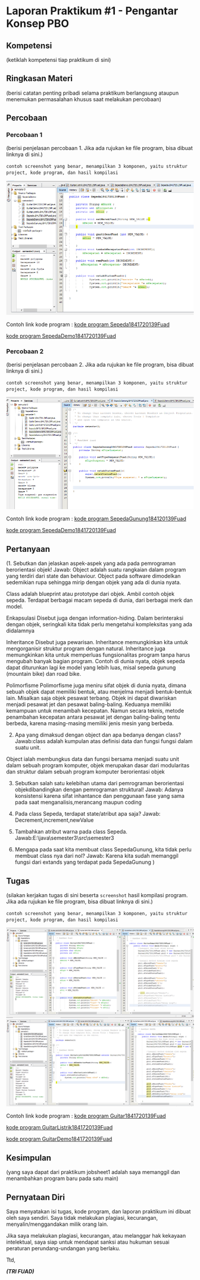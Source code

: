 # Laporan Praktikum #1 - Pengantar Konsep PBO

## Kompetensi

(ketiklah kompetensi tiap praktikum di sini)

## Ringkasan Materi

(berisi catatan penting pribadi selama praktikum berlangsung ataupun menemukan permasalahan khusus saat melakukan percobaan)

## Percobaan

### Percobaan 1

(berisi penjelasan percobaan 1. Jika ada rujukan ke file program, bisa dibuat linknya di sini.)

`contoh screenshot yang benar, menampilkan 3 komponen, yaitu struktur project, kode program, dan hasil kompilasi`

![contoh screenshot](img/praktikum1.PNG)

Contoh link kode program : [kode program Sepeda1841720139Fuad](../../src/1_Pengantar_Konsep_PBO/Sepeda1841720139Fuad.java)

[kode program SepedaDemo1841720139Fuad](../../src/1_Pengantar_Konsep_PBO/SepedaDemo1841720139Fuad.java)

### Percobaan 2

(berisi penjelasan percobaan 2. Jika ada rujukan ke file program, bisa dibuat linknya di sini.)

`contoh screenshot yang benar, menampilkan 3 komponen, yaitu struktur project, kode program, dan hasil kompilasi`

![contoh screenshot](img/praktikum2.PNG)

Contoh link kode program : [kode program SepedaGunung184120139Fuad](../../src/1_Pengantar_Konsep_PBO/SepedaGunung1841720139Fuad.java)

[kode program SepedaDemo1841720139Fuad](../../src/1_Pengantar_Konsep_PBO/SepedaDemo1841720139Fuad.java)

## Pertanyaan

(1. Sebutkan dan jelaskan aspek-aspek yang ada pada pemrograman berorientasi objek!
Jawab: Object adalah suatu rangkaian dalam program yang terdiri dari state dan behaviour. Object pada software dimodelkan sedemikian rupa sehingga mirip dengan objek yang ada di dunia nyata.

Class  adalah blueprint atau prototype dari objek. Ambil contoh objek sepeda. Terdapat berbagai macam sepeda di dunia, dari berbagai merk dan model. 

Enkapsulasi Disebut juga dengan information-hiding. Dalam berinteraksi dengan objek, seringkali kita tidak perlu mengetahui kompleksitas yang ada didalamnya

Inheritance Disebut juga pewarisan. Inheritance memungkinkan kita untuk mengorganisir struktur program dengan natural. Inheritance juga memungkinkan kita untuk memperluas fungsionalitas program tanpa harus mengubah banyak bagian program. Contoh di dunia nyata, objek sepeda dapat diturunkan lagi ke model yang lebih luas, misal sepeda gunung (mountain bike) dan road bike.

Polimorfisme Polimorfisme juga meniru sifat objek di dunia nyata, dimana sebuah objek dapat memiliki bentuk, atau menjelma menjadi bentuk-bentuk lain. Misalkan saja objek pesawat terbang. Objek ini dapat diwariskan menjadi pesawat jet dan pesawat baling-baling. Keduanya memiliki kemampuan untuk menambah kecepatan. Namun secara teknis, metode penambahan kecepatan antara pesawat jet dengan baling-baling tentu berbeda, karena masing-masing memiliki jenis mesin yang berbeda. 

 2. Apa yang dimaksud dengan object dan apa bedanya dengan class?
 Jawab:class adalah kumpulan atas definisi data dan fungsi fungsi dalam suatu unit.

 Object ialah membungkus data dan fungsi bersama menjadi suatu unit dalam sebuah program komputer, objek merupakan dasar dari modularitas dan struktur dalam sebuah program komputer berorientasi objek 

 3. Sebutkan salah satu kelebihan utama dari pemrograman
 berorientasi objekdibandingkan dengan pemrograman struktural!
 Jawab: Adanya  konsistensi karena sifat inhantance dan penggunaan fase yang sama pada saat menganalisis,merancang maupun coding

  4. Pada class Sepeda, terdapat state/atribut apa saja?
   Jawab: Decrement,increment,newValue

  5. Tambahkan atribut warna pada class Sepeda.
   Jawab:E:\java\semester3\src\semester3
  6. Mengapa pada saat kita membuat class SepedaGunung, kita tidak perlu membuat class nya dari nol?
  Jawab: Karena kita sudah memanggil fungsi dari extands yang terdapat pada SepedaGunung
   )

## Tugas

(silakan kerjakan tugas di sini beserta `screenshot` hasil kompilasi program. Jika ada rujukan ke file program, bisa dibuat linknya di sini.)

`contoh screenshot yang benar, menampilkan 3 komponen, yaitu struktur project, kode program, dan hasil kompilasi`

![contoh screenshot](img/tugas1.PNG)
![contoh screenshot](img/tugas2.PNG)

Contoh link kode program : [kode program Guitar1841720139Fuad](../../src/1_Pengantar_Konsep_PBO/Guitar1841720139Fuad.java)

[kode program GuitarListrik1841720139Fuad](../../src/1_Pengantar_Konsep_PBO/GuitarListrik1841720139Fuad.java)

[kode program GuitarDemo1841720139Fuad](../../src/1_Pengantar_Konsep_PBO/GuitarDemo1841720139Fuad.java)

## Kesimpulan

(yang saya dapat dari praktikum jobsheet1 adalah saya memanggil dan menambahkan program baru pada satu main)

## Pernyataan Diri

Saya menyatakan isi tugas, kode program, dan laporan praktikum ini dibuat oleh saya sendiri. Saya tidak melakukan plagiasi, kecurangan, menyalin/menggandakan milik orang lain.

Jika saya melakukan plagiasi, kecurangan, atau melanggar hak kekayaan intelektual, saya siap untuk mendapat sanksi atau hukuman sesuai peraturan perundang-undangan yang berlaku.

Ttd,

***(TRI FUAD)***